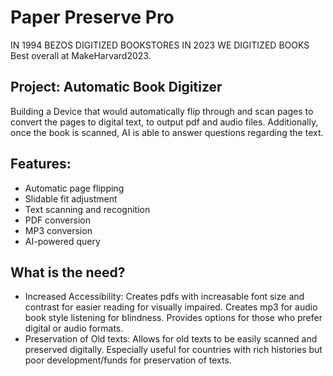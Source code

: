 # Paper Preserve Pro

IN 1994 BEZOS DIGITIZED BOOKSTORES
IN 2023 WE DIGITIZED BOOKS
Best overall at MakeHarvard2023.

## Project: Automatic Book Digitizer
Building a Device that would automatically flip through and scan pages to convert the pages to digital text, to output pdf and audio files. Additionally, once the book is scanned, AI is able to answer questions regarding the text.
  
## Features:
- Automatic page flipping
- Slidable fit adjustment
- Text scanning and recognition
- PDF conversion
- MP3 conversion
- AI-powered query

## What is the need?
- Increased Accessibility: Creates pdfs with increasable font size and contrast for easier reading for visually impaired. Creates mp3 for audio book style listening for blindness. Provides options for those who prefer digital or audio formats.
- Preservation of Old texts: Allows for old texts to be easily scanned and preserved digitally. Especially useful for countries with rich histories but poor development/funds for preservation of texts.
